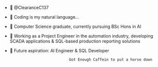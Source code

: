 - 👋 @ClearanceC137  
- 👀 Coding is my natural language...  
- 🌱 Computer Science graduate, currently pursuing BSc Hons in AI  
- 💼 Working as a Project Engineer in the automation industry, developing SCADA applications & SQL-based production reporting solutions  
- 🎯 Future aspiration: AI Engineer & SQL Developer


                                 Got Enough Caffein to put a horse down
